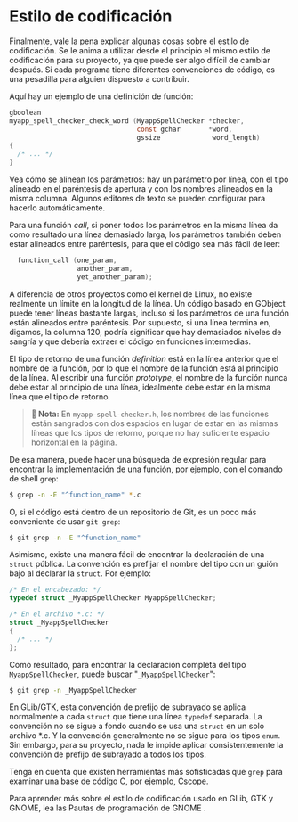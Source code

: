 # Estilo de codificación

Finalmente, vale la pena explicar algunas cosas sobre el estilo de codificación. Se le anima a utilizar desde el principio el mismo estilo de codificación para su proyecto, ya que puede ser algo difícil de cambiar después. Si cada programa tiene diferentes convenciones de código, es una pesadilla para alguien dispuesto a contribuir.

Aquí hay un ejemplo de una definición de función:

```c
gboolean
myapp_spell_checker_check_word (MyappSpellChecker *checker,
                                const gchar       *word,
                                gssize             word_length)
{
  /* ... */
}
```

Vea cómo se alinean los parámetros: hay un parámetro por línea, con el tipo alineado en el paréntesis de apertura y con los nombres alineados en la misma columna. Algunos editores de texto se pueden configurar para hacerlo automáticamente.

Para una función *call*, si poner todos los parámetros en la misma línea da como resultado una línea demasiado larga, los parámetros también deben estar alineados entre paréntesis, para que el código sea más fácil de leer:

```c
  function_call (one_param,
                 another_param,
                 yet_another_param);
```

A diferencia de otros proyectos como el kernel de Linux, no existe realmente un límite en la longitud de la línea. Un código basado en GObject puede tener líneas bastante largas, incluso si los parámetros de una función están alineados entre paréntesis. Por supuesto, si una línea termina en, digamos, la columna 120, podría significar que hay demasiados niveles de sangría y que debería extraer el código en funciones intermedias.

El tipo de retorno de una función *definition* está en la línea anterior que el nombre de la función, por lo que el nombre de la función está al principio de la línea. Al escribir una función *prototype*, el nombre de la función nunca debe estar al principio de una línea, idealmente debe estar en la misma línea que el tipo de retorno.

> **📌 Nota:** En `myapp-spell-checker.h`, los nombres de las funciones están sangrados con dos espacios en lugar de estar en las mismas líneas que los tipos de retorno, porque no hay suficiente espacio horizontal en la página.

De esa manera, puede hacer una búsqueda de expresión regular para encontrar la implementación de una función, por ejemplo, con el comando de shell `grep`:

```bash
$ grep -n -E "^function_name" *.c
```

O, si el código está dentro de un repositorio de Git, es un poco más conveniente de usar `git grep`:

```bash
$ git grep -n -E "^function_name"
```

Asimismo, existe una manera fácil de encontrar la declaración de una `struct` pública. La convención es prefijar el nombre del tipo con un guión bajo al declarar la `struct`. Por ejemplo:

```c
/* En el encabezado: */
typedef struct _MyappSpellChecker MyappSpellChecker;

/* En el archivo *.c: */
struct _MyappSpellChecker
{
  /* ... */
};
```

Como resultado, para encontrar la declaración completa del tipo `MyappSpellChecker`, puede buscar "`_MyappSpellChecker`":

```bash
$ git grep -n _MyappSpellChecker
```

En GLib/GTK, esta convención de prefijo de subrayado se aplica normalmente a cada `struct` que tiene una línea `typedef` separada. La convención no se sigue a fondo cuando se usa una `struct` en un solo archivo \*.c. Y la convención generalmente no se sigue para los tipos `enum`. Sin embargo, para su proyecto, nada le impide aplicar consistentemente la convención de prefijo de subrayado a todos los tipos.

Tenga en cuenta que existen herramientas más sofisticadas que `grep` para examinar una base de código C, por ejemplo, [Cscope](http://cscope.sourceforge.net/).

Para aprender más sobre el estilo de codificación usado en GLib, GTK y GNOME, lea las Pautas de programación de GNOME <span class="gnome-programming-guidelines"></span>.

<!-- Habilitacion del enumeramiento de referencias -->

<div class="biblio-refs"></div>